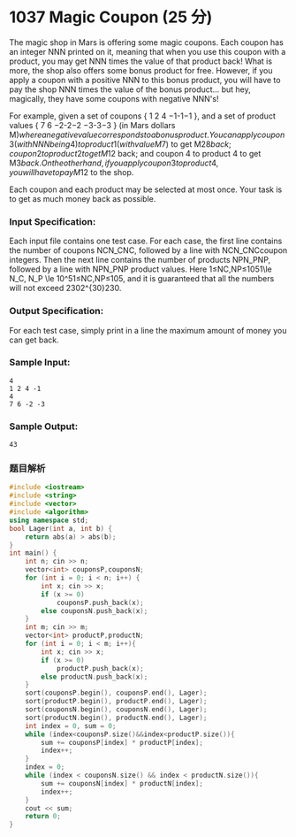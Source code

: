 # 1037 Magic Coupon (25 分)

The magic shop in Mars is offering some magic coupons. Each coupon has an integer NNN printed on it, meaning that when you use this coupon with a product, you may get NNN times the value of that product back! What is more, the shop also offers some bonus product for free. However, if you apply a coupon with a positive NNN to this bonus product, you will have to pay the shop NNN times the value of the bonus product... but hey, magically, they have some coupons with negative NNN's!

For example, given a set of coupons { 1 2 4 −1-1−1 }, and a set of product values { 7 6 −2-2−2 −3-3−3 } (in Mars dollars M$) where a negative value corresponds to a bonus product. You can apply coupon 3 (with NNN being 4) to product 1 (with value M$7) to get M$28 back; coupon 2 to product 2 to get M$12 back; and coupon 4 to product 4 to get M$3 back. On the other hand, if you apply coupon 3 to product 4, you will have to pay M$12 to the shop.

Each coupon and each product may be selected at most once. Your task is to get as much money back as possible.

### Input Specification:

Each input file contains one test case. For each case, the first line contains the number of coupons NCN_CN​C​​, followed by a line with NCN_CN​C​​ coupon integers. Then the next line contains the number of products NPN_PN​P​​, followed by a line with NPN_PN​P​​ product values. Here 1≤NC,NP≤1051\\le N\_C, N\_P \\le 10^51≤N​C​​,N​P​​≤10​5​​, and it is guaranteed that all the numbers will not exceed 2302^{30}2​30​​.

### Output Specification:

For each test case, simply print in a line the maximum amount of money you can get back.

### Sample Input:

    4
    1 2 4 -1
    4
    7 6 -2 -3
    

### Sample Output:

    43

### 题目解析

```C++
#include <iostream>
#include <string>
#include <vector>
#include <algorithm>
using namespace std;
bool Lager(int a, int b) {
	return abs(a) > abs(b);
}
int main() {
	int n; cin >> n;
	vector<int> couponsP,couponsN;
	for (int i = 0; i < n; i++) {
		int x; cin >> x;
		if (x >= 0)
			couponsP.push_back(x);
		else couponsN.push_back(x);
	}
	int m; cin >> m;
	vector<int> productP,productN;
	for (int i = 0; i < m; i++){
		int x; cin >> x;
		if (x >= 0)
			productP.push_back(x);
		else productN.push_back(x);
	}
	sort(couponsP.begin(), couponsP.end(), Lager);
	sort(productP.begin(), productP.end(), Lager);
	sort(couponsN.begin(), couponsN.end(), Lager);
	sort(productN.begin(), productN.end(), Lager);
	int index = 0, sum = 0;
	while (index<couponsP.size()&&index<productP.size()){
		sum += couponsP[index] * productP[index];
		index++;
	}
	index = 0;
	while (index < couponsN.size() && index < productN.size()){
		sum += couponsN[index] * productN[index];
		index++;
	}
	cout << sum;
	return 0;
}
```